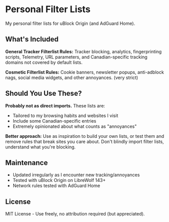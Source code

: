# Personal Filter Lists

My personal filter lists for uBlock Origin (and AdGuard Home). 

## What's Included

**General Tracker Filterlist Rules:** Tracker blocking, analytics, fingerprinting scripts, Telemetry, URL parameters, and Canadian-specific tracking domains not covered by default lists.

**Cosmetic Filterlist Rules:** Cookie banners, newsletter popups, anti-adblock nags, social media widgets, and other annoyances. (very strict)

## Should You Use These?

**Probably not as direct imports.** These lists are:
- Tailored to my browsing habits and websites I visit
- Include some Canadian-specific entries
- Extremely opinionated about what counts as "annoyances"

**Better approach:** Use as inspiration to build your own lists, or test them and remove rules that break sites you care about. Don't blindly import filter lists, understand what you're blocking.

## Maintenance

- Updated irregularly as I encounter new tracking/annoyances
- Tested with uBlock Origin on LibreWolf 143+
- Network rules tested with AdGuard Home

## License

MIT License - Use freely, no attribution required (but appreciated).
